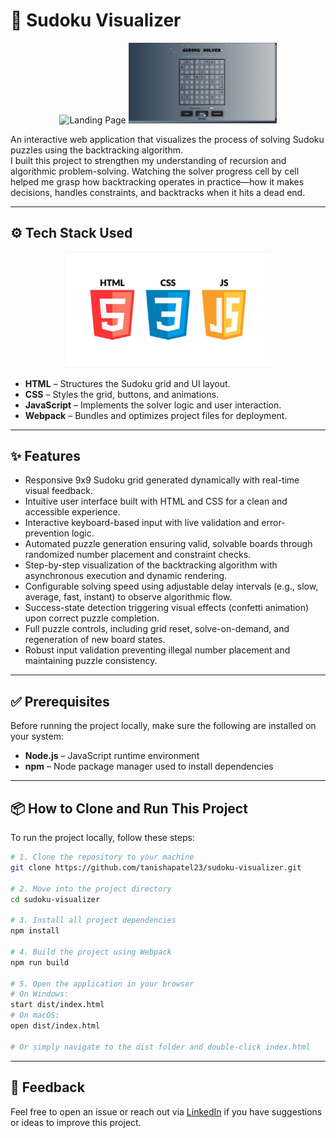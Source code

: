 # 🧩 Sudoku Visualizer

<p align="center">
  <img src="screenshots/landing_page.png" alt="Landing Page" width="47%"/>
  <img src="screenshots/solved_confetti.png" alt="Solved Puzzle with Confetti" width="47%"/>
</p>

An interactive web application that visualizes the process of solving Sudoku puzzles using the backtracking algorithm.  
I built this project to strengthen my understanding of recursion and algorithmic problem-solving. Watching the solver progress cell by cell helped me grasp how backtracking operates in practice—how it makes decisions, handles constraints, and backtracks when it hits a dead end.

---

## ⚙️ Tech Stack Used

<p align="center">
  <img src="screenshots/techstacks.png" alt="Tech Stack Logos" width="65%" />
</p>

- **HTML** – Structures the Sudoku grid and UI layout.
- **CSS** – Styles the grid, buttons, and animations.
- **JavaScript** – Implements the solver logic and user interaction.
- **Webpack** – Bundles and optimizes project files for deployment.

---

## ✨ Features

- Responsive 9x9 Sudoku grid generated dynamically with real-time visual feedback.
- Intuitive user interface built with HTML and CSS for a clean and accessible experience.
- Interactive keyboard-based input with live validation and error-prevention logic.
- Automated puzzle generation ensuring valid, solvable boards through randomized number placement and constraint checks.
- Step-by-step visualization of the backtracking algorithm with asynchronous execution and dynamic rendering.
- Configurable solving speed using adjustable delay intervals (e.g., slow, average, fast, instant) to observe algorithmic flow.
- Success-state detection triggering visual effects (confetti animation) upon correct puzzle completion.
- Full puzzle controls, including grid reset, solve-on-demand, and regeneration of new board states.
- Robust input validation preventing illegal number placement and maintaining puzzle consistency.

---

## ✅ Prerequisites

Before running the project locally, make sure the following are installed on your system:

- **Node.js** – JavaScript runtime environment
- **npm** – Node package manager used to install dependencies

---

## 📦 How to Clone and Run This Project

To run the project locally, follow these steps:

```bash
# 1. Clone the repository to your machine
git clone https://github.com/tanishapatel23/sudoku-visualizer.git

# 2. Move into the project directory
cd sudoku-visualizer

# 3. Install all project dependencies
npm install

# 4. Build the project using Webpack
npm run build

# 5. Open the application in your browser
# On Windows:
start dist/index.html
# On macOS:
open dist/index.html

# Or simply navigate to the dist folder and double-click index.html
```

---

## 🙌 Feedback

Feel free to open an issue or reach out via [LinkedIn](https://www.linkedin.com/in/tanisha-patel-77461a29a) if you have suggestions or ideas to improve this project.
